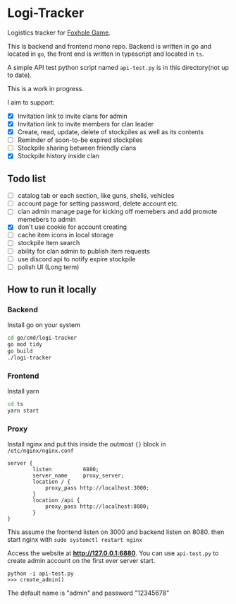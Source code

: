 # Logi-Tracker
Logistics tracker for [Foxhole Game](https://foxholegame.com).

This is backend and frontend mono repo. Backend is written in go and located in `go`, the front end is written in typescript and located in `ts`.

A simple API test python script named `api-test.py` is in this directory(not up to date).

This is a work in progress.

I aim to support:
- [x] Invitation link to invite clans for admin
- [x] Invitation link to invite members for clan leader
- [x] Create, read, update, delete of stockpiles as well as its contents
- [ ] Reminder of soon-to-be expired stockpiles
- [ ] Stockpile sharing between friendly clans
- [x] Stockpile history inside clan

## Todo list
- [ ] catalog tab or each section, like guns, shells, vehicles
- [ ] account page for setting password, delete account etc.
- [ ] clan admin manage page for kicking off memebers and add promote memebers to admin
- [x] don't use cookie for account creating
- [ ] cache item icons in local storage
- [ ] stockpile item search
- [ ] ability for clan admin to publish item requests
- [ ] use discord api to notify expire stockpile
- [ ] polish UI (Long term)

## How to run it locally
### Backend
Install go on your system
```bash
cd go/cmd/logi-tracker
go mod tidy
go build
./logi-tracker
```

### Frontend
Install yarn

```bash
cd ts
yarn start
```

### Proxy
Install nginx and put this inside the outmost `{}` block in `/etc/nginx/nginx.conf`
```
server {
        listen          6880;
        server_name     proxy_server;
        location / {
            proxy_pass http://localhost:3000;
        }
        location /api {
            proxy_pass http://localhost:8080;
        }
}
```
This assume the frontend listen on 3000 and backend listen on 8080.
then start nginx with `sudo systemctl restart nginx`

Access the website at **http://127.0.0.1:6880**.
You can use `api-test.py` to create admin account on the first ever server start.
```
python -i api-test.py
>>> create_admin()
```
The default name is "admin" and password "12345678"